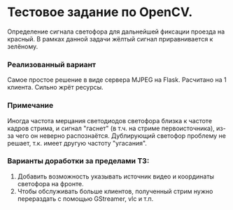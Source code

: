 # Тестовое задание по OpenCV.

Определение сигнала светофора для дальнейшей фиксации проезда на красный.
В рамках данной задачи жёлтый сигнал приравнивается к зелёному.

### Реализованный вариант

Самое простое решение в виде сервера MJPEG на Flask.
Расчитано на 1 клиента.
Сильно жрёт ресурсы.

### Примечание

Иногда частота мерцания светодиодов светофора близка к частоте кадров стрима,
и сигнал "гаснет" (в т.ч. на стриме первоисточника), из-за чего он неверно распознаётся.
Дублирующий светофор проблему не решает, т.к. имеет другую частоту "угасания".

### Варианты доработки за пределами ТЗ:
1. Добавить возможность указывать источник видео и координаты светофора на фронте.
2. Чтобы обслуживать больше клиентов, полученный стрим нужно перераздать
с помощью GStreamer, vlc и т.п.